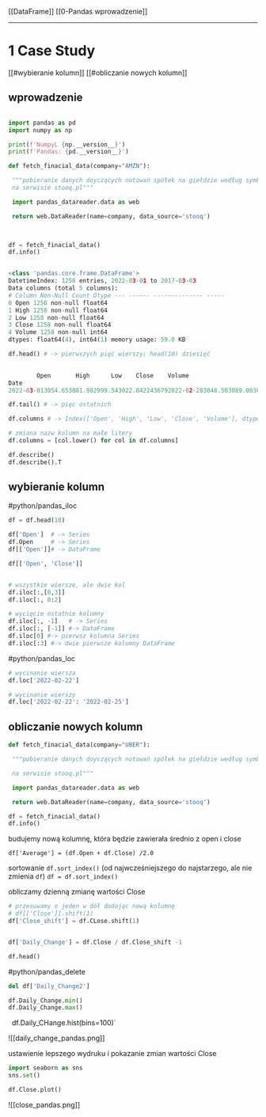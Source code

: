 [[DataFrame]]
[[0-Pandas wprowadzenie]]

---

# 1 Case Study
[[#wybieranie kolumn]]
[[#obliczanie nowych kolumn]]



## wprowadzenie
```py

import pandas as pd
import numpy as np

print(f'NumpyL {np.__version__}')
print(f'Pandas: {pd.__version__}')
```

```py
def fetch_finacial_data(company="AMZN"):

 """pobieranie danych doyczących notowań spółek na giełdzie według symboli
 na serwisie stooq.pl"""

 import pandas_datareader.data as web

 return web.DataReader(name=company, data_source='stooq')

  

df = fetch_finacial_data()
df.info()


<class 'pandas.core.frame.DataFrame'>
DatetimeIndex: 1258 entries, 2022-03-01 to 2017-03-03 
Data columns (total 5 columns): 
# Column Non-Null Count Dtype --- ------ -------------- ----- 
0 Open 1258 non-null float64 
1 High 1258 non-null float64 
2 Low 1258 non-null float64 
3 Close 1258 non-null float64 
4 Volume 1258 non-null int64 
dtypes: float64(4), int64(1) memory usage: 59.0 KB


```

```py
df.head() # -> pierwszych pięć wierszy; head(10) dziesięć 

  
        Open       High      Low    Close    Volume
Date
2022-03-013054.653081.982999.543022.8422436792022-02-283048.503089.003017.003071.2628841712022-02-253011.003079.802984.273075.7731197682022-02-242796.753034.982790.003027.1650392882022-02-233033.013035.262893.022896.543212178

df.tail() # -> pięc ostatnich

df.columns # -> Index(['Open', 'High', 'Low', 'Close', 'Volume'], dtype='object')

# zmiana nazw kolumn na małe litery
df.columns = [col.lower() for col in df.columns]

df.describe()
df.describe().T


```

## wybieranie kolumn
#python/pandas_iloc
```py
df = df.head(10)

df['Open']  # -> Series
df.Open     # -> Series
df[['Open']]# -> DataFrame

df[['Open', 'Close']]


# wszystkie wiersze, ale dwie kol
df.iloc[:,[0,3]]
df.iloc[:, 0:2]

# wycięcie ostatnie kolumny
df.iloc[:, -1]   # -> Series
df.iloc[:, [-1]] #-> DataFrame
df.iloc[0] #-> pierwsz kolumna Series
df.iloc[:3] #-> dwie pierwsze kolumny DataFrame
```

#python/pandas_loc 
```py
# wycinanie wiersza
df.loc['2022-02-22']

# wycinanie wierszy
df.loc['2022-02-22': '2022-02-25']


```


## obliczanie nowych kolumn
```py
def fetch_finacial_data(company="UBER"):

 """pobieranie danych doyczących notowań spółek na giełdzie według symboli

 na serwisie stooq.pl"""

 import pandas_datareader.data as web

 return web.DataReader(name=company, data_source='stooq')

df = fetch_finacial_data()
df.info()

```

budujemy nową kolumnę, która będzie zawierała średnio z open i close

`df['Average'] = (df.Open + df.Close) /2.0`

sortowanie 
`df.sort_index()` (od najwcześniejszego do najstarzego, ale nie zmienia `df`)
`df = df.sort_index()`


obliczamy dzienną zmianę wartości Close
```py
# przesuwamy o jeden w dół dodając nową kolumnę
# df[['Close']].shift(1)
df['Close_shift'] = df.CLose.shift(1)


df['Daily_Change'] = df.Close / df.Close_shift -1

df.head()


```

#python/pandas_delete 
```py
del df['Daily_Change2']
```

```py
df.Daily_Change.min()
df.Daily_Change.max()
```


`
`df.Daily_CHange.hist(bins=100)`

![[daily_change_pandas.png]]

ustawienie lepszego wydruku i pokazanie zmian wartości Close
```py
import seaborn as sns
sns.set()

df.Close.plot()

```


![[close_pandas.png]]







